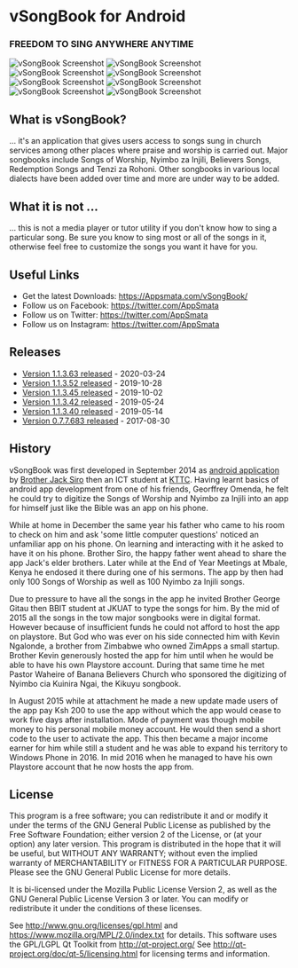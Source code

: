 # vSongBook for Android
### FREEDOM TO SING ANYWHERE ANYTIME

![vSongBook Screenshot](https://github.com/Appsmata/vSongAndy/raw/master/images/screenshot1.png "vSongBook Screenshot 1")
![vSongBook Screenshot](https://github.com/Appsmata/vSongAndy/raw/master/images/screenshot2.png "vSongBook Screenshot 2")
![vSongBook Screenshot](https://github.com/Appsmata/vSongAndy/raw/master/images/screenshot3.png "vSongBook Screenshot 3")
![vSongBook Screenshot](https://github.com/Appsmata/vSongAndy/raw/master/images/screenshot4.png "vSongBook Screenshot 4")
![vSongBook Screenshot](https://github.com/Appsmata/vSongAndy/raw/master/images/screenshot5.png "vSongBook Screenshot 5")
![vSongBook Screenshot](https://github.com/Appsmata/vSongAndy/raw/master/images/screenshot6.png "vSongBook Screenshot 6")
![vSongBook Screenshot](https://github.com/Appsmata/vSongAndy/raw/master/images/screenshot7.png "vSongBook Screenshot 7")
![vSongBook Screenshot](https://github.com/Appsmata/vSongAndy/raw/master/images/screenshot8.png "vSongBook Screenshot 8")

## What is vSongBook?
 ... it's an application that gives users access to songs sung in church services among other places where praise and worship is carried out. Major songbooks include Songs of Worship, Nyimbo za Injili, Believers Songs, Redemption Songs and Tenzi za Rohoni. Other songbooks in various local dialects have been added over time and more are under way to be added.

## What it is not ...
... this is not a media player or tutor utility if you don't know how to sing a particular song. Be sure you know to sing most or all of the songs in it, otherwise feel free to customize the songs you want it have for you.


## Useful Links

* Get the latest Downloads: https://Appsmata.com/vSongBook/
* Follow us on Facebook: https://twitter.com/AppSmata
* Follow us on Twitter: https://twitter.com/AppSmata
* Follow us on Instagram: https://twitter.com/AppSmata

## Releases

* [Version 1.1.3.63 released](https://github.com/Appsmata/vSongAndy/releases/tag/v1.1.3.63) - 2020-03-24
* [Version 1.1.3.52 released](https://github.com/Appsmata/vSongAndy/releases/tag/v1.1.3.52) - 2019-10-28
* [Version 1.1.3.45 released](https://github.com/Appsmata/vSongAndy/releases/tag/v1.1.3.45) - 2019-10-02
* [Version 1.1.3.42 released](https://github.com/Appsmata/vSongAndy/releases/tag/v1.1.3.42) - 2019-05-24
* [Version 1.1.3.40 released](https://github.com/Appsmata/vSongAndy/releases/tag/v1.1.3.40) - 2019-05-14
* [Version 0.7.7.683 released](https://github.com/Appsmata/vSongAndy/releases/tag/v0.7.7.683) - 2017-08-30

## History

vSongBook was first developed in September 2014 as [android application](https://appsmata.com/vsongbook) by [Brother Jack Siro](https://github.com/jacksiroke) then an ICT student at [KTTC](https://kttc.ac.ke). Having learnt basics of android app development from one of his friends, Georffrey Omenda, he felt he could try to digitize the Songs of Worship and Nyimbo za Injili into an app for himself just like the Bible was an app on his phone.

While at home in December the same year his father who came to his room to check on him and ask 'some little computer questions' noticed an unfamiliar app on his phone. On learning and interacting with it he asked to have it on his phone. Brother Siro, the happy father went ahead to share the app Jack's elder brothers. Later while at the End of Year Meetings at Mbale, Kenya he endosed it there during one of his sermons. The app by then had only 100 Songs of Worship as well as 100 Nyimbo za Injili songs.

Due to pressure to have all the songs in the app he invited Brother George Gitau then BBIT student at JKUAT to type the songs for him. By the mid of 2015 all the songs in the tow major songbooks were in digital format. However because of insufficient funds he could not afford to host the app on playstore. But God who was ever on his side connected him with Kevin Ngalonde, a brother from Zimbabwe who owned ZimApps a small startup. Brother Kevin generously hosted the app for him until when he would be able to have his own Playstore account. During that same time he met Pastor Waheire of Banana Believers Church who sponsored the digitizing of Nyimbo cia Kuinira Ngai, the Kikuyu songbook.

In August 2015 while at attachment he made a new update made users of the app pay Ksh 200 to use the app without which the app would cease to work five days after installation. Mode of payment was though mobile money to his personal mobile money account. He would then send a short code to the user to activate the app. This then became a major income earner for him while still a student and he was able to expand his territory to Windows Phone in 2016. In mid 2016 when he managed to have his own Playstore account that he now hosts the app from.

## License

This program is a free software; you can redistribute it and or modify it under the terms of the GNU General Public License as published by the Free Software Foundation; either version 2 of the License, or (at your option) any later version. This program is distributed in the hope that it will be useful, but WITHOUT ANY WARRANTY; without even the implied warranty of MERCHANTABILITY or FITNESS FOR A PARTICULAR PURPOSE. Please see the GNU General Public License for more details.

It is bi-licensed under the Mozilla Public License Version 2, as well as the GNU General Public License Version 3 or later. You can modify or redistribute it under the conditions of these licenses.

See http://www.gnu.org/licenses/gpl.html and https://www.mozilla.org/MPL/2.0/index.txt for details. 
This software uses the GPL/LGPL Qt Toolkit from http://qt-project.org/ 
See http://qt-project.org/doc/qt-5/licensing.html for licensing terms and information.

